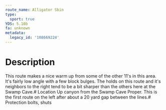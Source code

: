 ```yaml
---
route_name: Alligator Skin
type:
  sport: true
YDS: 5.10b
fa: unknown
metadata:
  legacy_id: '108669224'
---
```

# Description
This route makes a nice warm up from some of the other 11's in this area.   It's fairly low angle with a few block bulges.  The holds on this route and it's neighbors to the right tend to be a bit sharper than the others here at the Swamp Cave.# Location
Up canyon from the Swamp Cave Proper.  This is the first route on the left after about a 20 yard gap between the lines.# Protection
bolts, shuts